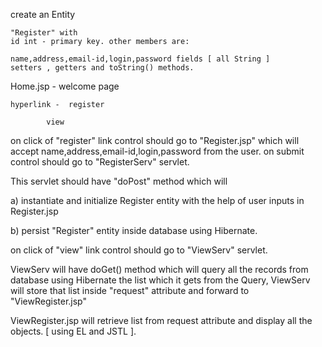 create an Entity 
    
    "Register" with
	id int - primary key. other members are:

	name,address,email-id,login,password fields [ all String ]
	setters , getters and toString() methods.


Home.jsp - welcome page
	
	hyperlink -  register
			
			view 


on click of "register" link control should go to "Register.jsp" which will accept name,address,email-id,login,password from the user.
on submit control should go to "RegisterServ" servlet.

This servlet should have "doPost" method which will 

a) instantiate and initialize Register entity with the help of user inputs in Register.jsp

b) persist "Register" entity inside database using Hibernate.


on click of "view" link control should go to "ViewServ" servlet.

ViewServ will have doGet() method which will
	query all the records from database using Hibernate
the list which it gets from the Query, ViewServ will store that list inside "request" attribute and forward to "ViewRegister.jsp"

ViewRegister.jsp will retrieve list from request attribute and display all the objects. [ using EL and JSTL ].